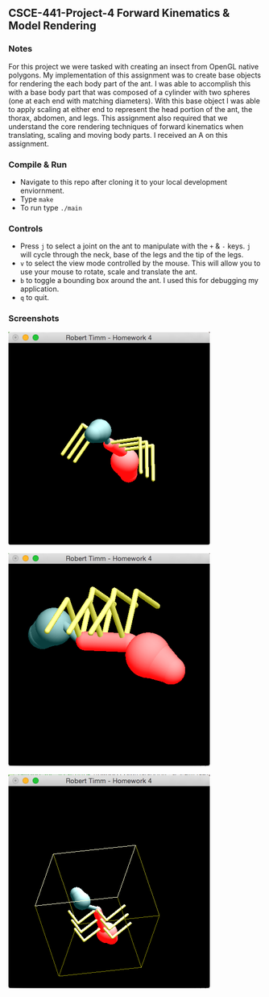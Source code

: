 ## CSCE-441-Project-4 Forward Kinematics & Model Rendering

### Notes
For this project we were tasked with creating an insect from OpenGL native polygons. My implementation of this assignment was to create base objects for rendering the each body part of the ant. I was able to accomplish this with a base body part that was composed of a cylinder with two spheres (one at each end with matching diameters). With this base object I was able to apply scaling at either end to represent the head portion of the ant, the thorax, abdomen, and legs. This assignment also required that we understand the core rendering techniques of forward kinematics when translating, scaling and moving body parts. I received an A on this assignment.

### Compile & Run
* Navigate to this repo after cloning it to your local development enviornment.
* Type `make`
* To run type `./main`

### Controls
* Press `j` to select a joint on the ant to manipulate with the `+` & `-` keys. `j` will cycle through the neck, base of the legs and the tip of the legs.
* `v` to select the view mode controlled by the mouse. This will allow you to use your mouse to rotate, scale and translate the ant.
* `b` to toggle a bounding box around the ant. I used this for debugging my application.
* `q` to quit.

### Screenshots

![Ant](screenshot-ant.png)

![Scaled Ant](screenshot-scaled.png)

![Ant Bounding Box](screenshot-boundingbox.png)
